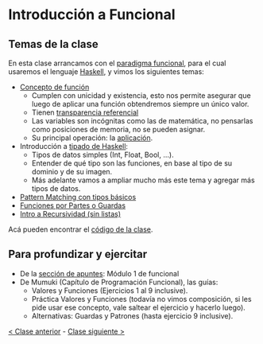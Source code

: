 # Introducción a Funcional

## Temas de la clase

En esta clase arrancamos con el [paradigma funcional](http://wiki.uqbar.org/wiki/articles/paradigma-funcional.html),
para el cual usaremos el lenguaje [Haskell](https://www.pdep.com.ar/software/haskell),
y vimos los siguientes temas:
- [Concepto de función](http://wiki.uqbar.org/wiki/articles/concepto-de-funcion.html)
  - Cumplen con unicidad y existencia, esto nos permite asegurar que luego de aplicar una función obtendremos siempre un único valor.
  - Tienen [transparencia referencial](http://wiki.uqbar.org/wiki/articles/transparencia-referencial--efecto-de-lado-y-asignacion-destructiva.html)
  - Las variables son incógnitas como las de matemática, no pensarlas como posiciones de memoria, no se pueden asignar.
  - Su principal operación: la [aplicación](http://wiki.uqbar.org/wiki/articles/aplicacion.html).
- Introducción a [tipado de Haskell](http://wiki.uqbar.org/wiki/articles/tipos-de-haskell.html):
  - Tipos de datos simples (Int, Float, Bool, ...).
  - Entender de qué tipo son las funciones, en base al tipo de su dominio y de su imagen.
  - Más adelante vamos a ampliar mucho más este tema y agregar más tipos de datos.
- [Pattern Matching con tipos básicos](http://wiki.uqbar.org/wiki/articles/pattern-matching-en-haskell.html)
- [Funciones por Partes o Guardas](http://wiki.uqbar.org/wiki/articles/funciones-por-partes.html)
- [Intro a Recursividad (sin listas)](http://wiki.uqbar.org/wiki/articles/recursividad-en-haskell.html)
  
Acá pueden encontrar el [código de la clase](https://github.com/pdep-mit/ejemplos-de-clase-haskell/blob/master/src/Clase1.hs).

## Para profundizar y ejercitar

- De la [sección de apuntes](http://www.pdep.com.ar/material/apuntes): Módulo 1 de funcional
- De Mumuki (Capítulo de Programación Funcional), las guías:
  - Valores y Funciones (Ejercicios 1 al 9 inclusive).
  - Práctica Valores y Funciones (todavía no vimos composición, si les pide usar ese concepto, vale saltear el ejercicio y hacerlo luego).
  - Alternativas: Guardas y Patrones (hasta ejercicio 9 inclusive).

[< Clase anterior](https://github.com/pdep-mit/bitacora-de-clase/blob/master/clase-01.md) - [Clase siguiente >](https://github.com/pdep-mit/bitacora-de-clase/blob/master/clase-03.md)
